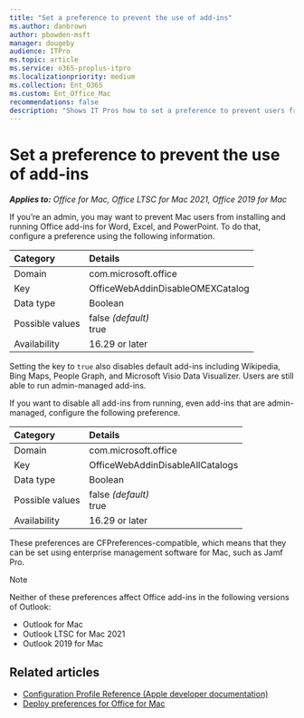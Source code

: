 ```yaml
---
title: "Set a preference to prevent the use of add-ins"
ms.author: danbrown
author: pbowden-msft
manager: dougeby
audience: ITPro
ms.topic: article
ms.service: o365-proplus-itpro
ms.localizationpriority: medium
ms.collection: Ent_O365
ms.custom: Ent_Office_Mac
recommendations: false
description: "Shows IT Pros how to set a preference to prevent users from installing and running add-ins for Office for Mac."
---
```


# Set a preference to prevent the use of add-ins

***Applies to:*** *Office for Mac, Office LTSC for Mac 2021, Office 2019 for Mac*

If you’re an admin, you may want to prevent Mac users from installing and running Office add-ins for Word, Excel, and PowerPoint. To do that, configure a preference using the following information.

|Category|Details|
|:-----|:-----|
|Domain | com.microsoft.office  |
|Key |OfficeWebAddinDisableOMEXCatalog  |
|Data type|Boolean|
|Possible values |false  *(default)*  <br/> true |
|Availability|16.29 or later |

Setting the key to `true` also disables default add-ins including Wikipedia, Bing Maps, People Graph, and Microsoft Visio Data Visualizer. Users are still able to run admin-managed add-ins.

If you want to disable all add-ins from running, even add-ins that are admin-managed, configure the following preference.

|Category|Details|
|:-----|:-----|
|Domain  | com.microsoft.office  |
|Key|OfficeWebAddinDisableAllCatalogs  |
|Data type|Boolean|
|Possible values|false  *(default)*  <br/> true |
|Availability|16.29 or later |

These preferences are CFPreferences-compatible, which means that they can be set using enterprise management software for Mac, such as Jamf Pro.

> [!NOTE]
> Neither of these preferences affect Office add-ins in the following versions of Outlook:
> - Outlook for Mac
> - Outlook LTSC for Mac 2021
> - Outlook 2019 for Mac

## Related articles

- [Configuration Profile Reference (Apple developer documentation)](https://developer.apple.com/business/documentation/Configuration-Profile-Reference.pdf)
- [Deploy preferences for Office for Mac](deploy-preferences-for-office-for-mac.md)